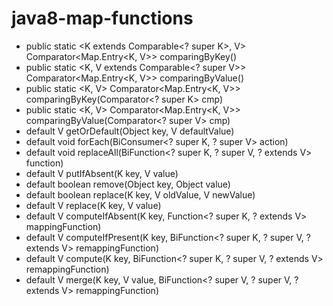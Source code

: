 # java8-map-functions

* public static <K extends Comparable<? super K>, V> Comparator<Map.Entry<K, V>> comparingByKey()
* public static <K, V extends Comparable<? super V>> Comparator<Map.Entry<K, V>> comparingByValue()
* public static <K, V> Comparator<Map.Entry<K, V>> comparingByKey(Comparator<? super K> cmp)
* public static <K, V> Comparator<Map.Entry<K, V>> comparingByValue(Comparator<? super V> cmp)
* default V getOrDefault(Object key, V defaultValue)
* default void forEach(BiConsumer<? super K, ? super V> action)
* default void replaceAll(BiFunction<? super K, ? super V, ? extends V> function)
* default V putIfAbsent(K key, V value)
* default boolean remove(Object key, Object value)
* default boolean replace(K key, V oldValue, V newValue)
* default V replace(K key, V value)
* default V computeIfAbsent(K key, Function<? super K, ? extends V> mappingFunction)
* default V computeIfPresent(K key, BiFunction<? super K, ? super V, ? extends V> remappingFunction)
* default V compute(K key, BiFunction<? super K, ? super V, ? extends V> remappingFunction)
* default V merge(K key, V value, BiFunction<? super V, ? super V, ? extends V> remappingFunction)